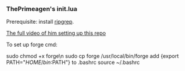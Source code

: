 ### ThePrimeagen's init.lua
Prerequisite: install [ripgrep](https://github.com/BurntSushi/ripgrep).

[The full video of him setting up this repo](https://www.youtube.com/watch?v=w7i4amO_zaE)

To set up forge cmd:

sudo chmod +x forge\n
sudo cp forge /usr/local/bin/forge
add {export PATH="$HOME/bin:$PATH"} to .bashrc
source ~/.bashrc
